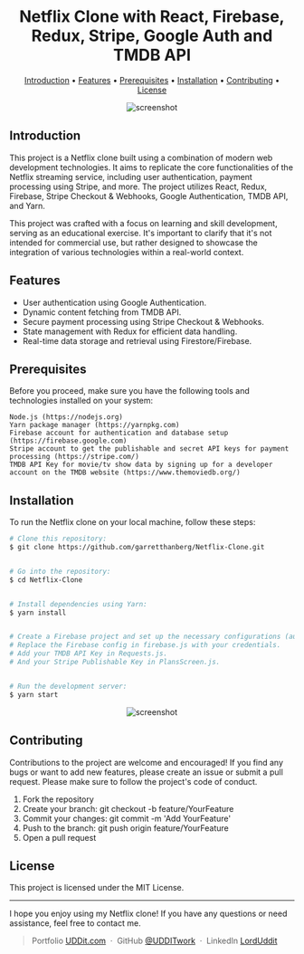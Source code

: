 <h1 align="center">
  Netflix Clone with React, Firebase, Redux, Stripe, Google Auth and TMDB API
  <br>
</h1>

<p align="center">
  <a href="#introduction">Introduction</a> •
  <a href="#features">Features</a> •
  <a href="#prerequisites">Prerequisites</a> •
  <a href="#installation">Installation</a> •
  <a href="#contributing">Contributing</a> •
  <a href="#license">License</a>
</p>

<p align="center">
  <img src="https://github.com/garretthanberg/Netflix-Clone/assets/115447682/72dffe34-beab-4670-a313-bb0d22368c2b" alt="screenshot">
</p>

## Introduction

This project is a Netflix clone built using a combination of modern web development technologies. It aims to replicate the core functionalities of the Netflix streaming service, including user authentication, payment processing using Stripe, and more. The project utilizes React, Redux, Firebase, Stripe Checkout & Webhooks, Google Authentication, TMDB API, and Yarn.

This project was crafted with a focus on learning and skill development, serving as an educational exercise. It's important to clarify that it's not intended for commercial use, but rather designed to showcase the integration of various technologies within a real-world context.

## Features

* User authentication using Google Authentication.
* Dynamic content fetching from TMDB API.
* Secure payment processing using Stripe Checkout & Webhooks.
* State management with Redux for efficient data handling.
* Real-time data storage and retrieval using Firestore/Firebase.

<a id="prerequisites"></a>
## Prerequisites

Before you proceed, make sure you have the following tools and technologies installed on your system:

    Node.js (https://nodejs.org)
    Yarn package manager (https://yarnpkg.com)
    Firebase account for authentication and database setup (https://firebase.google.com)
    Stripe account to get the publishable and secret API keys for payment processing (https://stripe.com/)
    TMDB API Key for movie/tv show data by signing up for a developer account on the TMDB website (https://www.themoviedb.org/)

## Installation

To run the Netflix clone on your local machine, follow these steps:

```bash
# Clone this repository:
$ git clone https://github.com/garretthanberg/Netflix-Clone.git


# Go into the repository:
$ cd Netflix-Clone 


# Install dependencies using Yarn:
$ yarn install


# Create a Firebase project and set up the necessary configurations (authentication, Firestore, and set up the Stripe extention).
# Replace the Firebase config in firebase.js with your credentials.
# Add your TMDB API Key in Requests.js.
# And your Stripe Publishable Key in PlansScreen.js.


# Run the development server:
$ yarn start
```

<p align="center">
  <img src="https://github.com/garretthanberg/Netflix-Clone/assets/115447682/470ded6b-ff60-4958-8e6b-ef2bdf808038" alt="screenshot">
</p>

## Contributing

Contributions to the project are welcome and encouraged! If you find any bugs or want to add new features, please create an issue or submit a pull request. Please make sure to follow the project's code of conduct.

1. Fork the repository
2. Create your branch: git checkout -b feature/YourFeature
3. Commit your changes: git commit -m 'Add YourFeature'
4. Push to the branch: git push origin feature/YourFeature
5. Open a pull request

## License

This project is licensed under the MIT License.

---

I hope you enjoy using my Netflix clone! If you have any questions or need assistance, feel free to contact me.

> Portfolio [UDDit.com](https://www.udditportfolio.online) &nbsp;&middot;&nbsp;
> GitHub [@UDDITwork](https://github.com/UDDITwork) &nbsp;&middot;&nbsp;
> LinkedIn [LordUddit](https://www.linkedin.com/in/lorduddit-/) 
